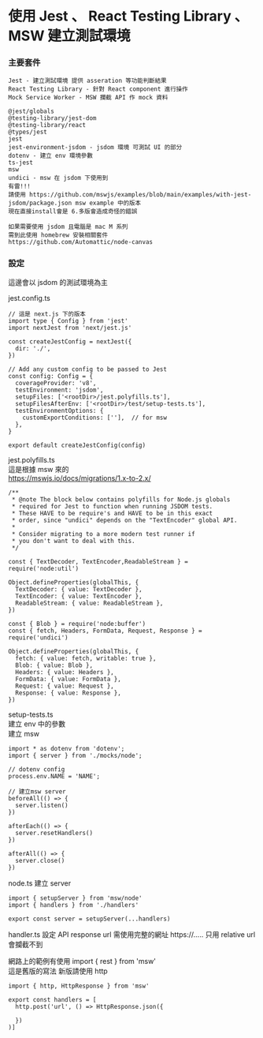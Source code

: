 
# 使用 Jest 、 React Testing Library 、MSW 建立測試環境

    
### 主要套件
  
    Jest - 建立測試環境 提供 asseration 等功能判斷結果
    React Testing Library - 針對 React component 進行操作
    Mock Service Worker - MSW 攔截 API 作 mock 資料

    @jest/globals
    @testing-library/jest-dom
    @testing-library/react
    @types/jest
    jest
    jest-environment-jsdom - jsdom 環境 可測試 UI 的部分
    dotenv - 建立 env 環境參數
    ts-jest
    msw
    undici - msw 在 jsdom 下使用到 
    有雷!!!
    請使用 https://github.com/mswjs/examples/blob/main/examples/with-jest-jsdom/package.json msw example 中的版本
    現在直接install會是 6.多版會造成奇怪的錯誤

    如果需要使用 jsdom 且電腦是 mac M 系列
    需到此使用 homebrew 安裝相關套件
    https://github.com/Automattic/node-canvas

### 設定

這邊會以 jsdom 的測試環境為主

jest.config.ts

    // 這是 next.js 下的版本
    import type { Config } from 'jest'
    import nextJest from 'next/jest.js'
    
    const createJestConfig = nextJest({
      dir: './',
    })
     
    // Add any custom config to be passed to Jest
    const config: Config = {
      coverageProvider: 'v8',
      testEnvironment: 'jsdom',
      setupFiles: ['<rootDir>/jest.polyfills.ts'],
      setupFilesAfterEnv: ['<rootDir>/test/setup-tests.ts'],
      testEnvironmentOptions: {
        customExportConditions: [''],  // for msw
      },
    }
     
    export default createJestConfig(config)

jest.polyfills.ts  
這是根據 msw 來的  
https://mswjs.io/docs/migrations/1.x-to-2.x/  

    /**
     * @note The block below contains polyfills for Node.js globals
     * required for Jest to function when running JSDOM tests.
     * These HAVE to be require's and HAVE to be in this exact
     * order, since "undici" depends on the "TextEncoder" global API.
     *
     * Consider migrating to a more modern test runner if
     * you don't want to deal with this.
     */
    
    const { TextDecoder, TextEncoder,ReadableStream } = require('node:util')
    
    Object.defineProperties(globalThis, {
      TextDecoder: { value: TextDecoder },
      TextEncoder: { value: TextEncoder },
      ReadableStream: { value: ReadableStream },
    })
    
    const { Blob } = require('node:buffer')
    const { fetch, Headers, FormData, Request, Response } = require('undici')
    
    Object.defineProperties(globalThis, {
      fetch: { value: fetch, writable: true },
      Blob: { value: Blob },
      Headers: { value: Headers },
      FormData: { value: FormData },
      Request: { value: Request },
      Response: { value: Response },
    })


setup-tests.ts    
建立 env 中的參數    
建立 msw     
    
    import * as dotenv from 'dotenv';
    import { server } from './mocks/node';
    
    // dotenv config
    process.env.NAME = 'NAME';
    
    // 建立msw server
    beforeAll(() => {
      server.listen()
    })
    
    afterEach(() => {
      server.resetHandlers()
    })
    
    afterAll(() => {
      server.close()
    })

node.ts
建立 server

    import { setupServer } from 'msw/node'
    import { handlers } from './handlers'
    
    export const server = setupServer(...handlers)


handler.ts
設定 API response
url 需使用完整的網址 https://.....
只用 relative url 會攔截不到

網路上的範例有使用 import { rest } from 'msw'    
這是舊版的寫法 新版請使用 http


    import { http, HttpResponse } from 'msw'
    
    export const handlers = [
      http.post('url', () => HttpResponse.json({
    
      })
    )]
